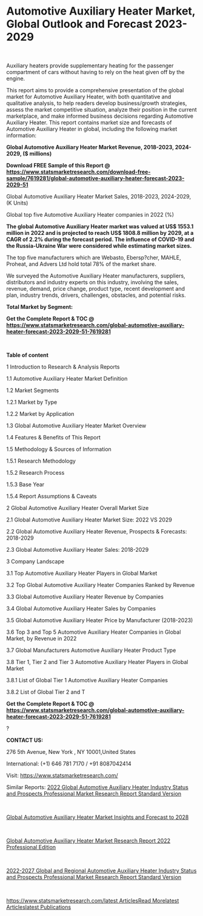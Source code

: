 <h1>Automotive Auxiliary Heater Market, Global Outlook and Forecast 2023-2029</h1><br/><p>Auxiliary heaters provide supplementary heating for the passenger compartment of cars without having to rely on the heat given off by the engine.</p>
 
 
 
 <p>This report aims to provide a comprehensive presentation of the global market for Automotive Auxiliary Heater, with both quantitative and qualitative analysis, to help readers develop business/growth strategies, assess the market competitive situation, analyze their position in the current marketplace, and make informed business decisions regarding Automotive Auxiliary Heater. This report contains market size and forecasts of Automotive Auxiliary Heater in global, including the following market information:</p>
 
 
 
 <p><strong>Global Automotive Auxiliary Heater Market Revenue, 2018-2023, 2024-2029, ($ millions)</strong></p>
 
 
 
 <p><strong>Download FREE Sample of this Report @ <a href="https://www.statsmarketresearch.com/download-free-sample/7619281/global-automotive-auxiliary-heater-forecast-2023-2029-51">https://www.statsmarketresearch.com/download-free-sample/7619281/global-automotive-auxiliary-heater-forecast-2023-2029-51</a></strong></p>
 
 
 
 <p>Global Automotive Auxiliary Heater Market Sales, 2018-2023, 2024-2029, (K Units)</p>
 
 
 
 <p>Global top five Automotive Auxiliary Heater companies in 2022 (%)</p>
 
 
 
 <p><strong>The global Automotive Auxiliary Heater market was valued at US$ 1553.1 million in 2022 and is projected to reach US$ 1808.8 million by 2029, at a <strong>CAGR</strong> of 2.2% during the forecast period. The influence of COVID-19 and the Russia-Ukraine War were considered while estimating market sizes.</strong></p>
 
 
 
 <p>The top five manufacturers which are Webasto, Ebersp?cher, MAHLE, Proheat, and Advers Ltd hold total 78% of the market share.</p>
 
 
 
 <p>We surveyed the Automotive Auxiliary Heater manufacturers, suppliers, distributors and industry experts on this industry, involving the sales, revenue, demand, price change, product type, recent development and plan, industry trends, drivers, challenges, obstacles, and potential risks.</p>
 
 
 
 <p><strong>Total Market by Segment:</strong></p>
 
 
 
 <div><b>Get the Complete Report & TOC @ <a href="https://www.statsmarketresearch.com/global-automotive-auxiliary-heater-forecast-2023-2029-51-7619281">https://www.statsmarketresearch.com/global-automotive-auxiliary-heater-forecast-2023-2029-51-7619281</a></b></div>
 
 
 
 <p><br />
 
 <b>Table of content</b></p>
 
 
 
 <p>1 Introduction to Research & Analysis Reports<br />
 
 1.1 Automotive Auxiliary Heater Market Definition<br />
 
 1.2 Market Segments<br />
 
 1.2.1 Market by Type<br />
 
 1.2.2 Market by Application<br />
 
 1.3 Global Automotive Auxiliary Heater Market Overview<br />
 
 1.4 Features & Benefits of This Report<br />
 
 1.5 Methodology & Sources of Information<br />
 
 1.5.1 Research Methodology<br />
 
 1.5.2 Research Process<br />
 
 1.5.3 Base Year<br />
 
 1.5.4 Report Assumptions & Caveats<br />
 
 2 Global Automotive Auxiliary Heater Overall Market Size<br />
 
 2.1 Global Automotive Auxiliary Heater Market Size: 2022 VS 2029<br />
 
 2.2 Global Automotive Auxiliary Heater Revenue, Prospects & Forecasts: 2018-2029<br />
 
 2.3 Global Automotive Auxiliary Heater Sales: 2018-2029<br />
 
 3 Company Landscape<br />
 
 3.1 Top Automotive Auxiliary Heater Players in Global Market<br />
 
 3.2 Top Global Automotive Auxiliary Heater Companies Ranked by Revenue<br />
 
 3.3 Global Automotive Auxiliary Heater Revenue by Companies<br />
 
 3.4 Global Automotive Auxiliary Heater Sales by Companies<br />
 
 3.5 Global Automotive Auxiliary Heater Price by Manufacturer (2018-2023)<br />
 
 3.6 Top 3 and Top 5 Automotive Auxiliary Heater Companies in Global Market, by Revenue in 2022<br />
 
 3.7 Global Manufacturers Automotive Auxiliary Heater Product Type<br />
 
 3.8 Tier 1, Tier 2 and Tier 3 Automotive Auxiliary Heater Players in Global Market<br />
 
 3.8.1 List of Global Tier 1 Automotive Auxiliary Heater Companies<br />
 
 3.8.2 List of Global Tier 2 and T</p>
 
 
 
 <div><b>Get the Complete Report & TOC @ <a href="https://www.statsmarketresearch.com/global-automotive-auxiliary-heater-forecast-2023-2029-51-7619281">https://www.statsmarketresearch.com/global-automotive-auxiliary-heater-forecast-2023-2029-51-7619281</a></b></div>
 
 
 
 <p>? </p>
 
 
 
 <p><b>CONTACT US:</b><br />
 
 276 5th Avenue, New York , NY 10001,United States<br />
 
 International: (+1) 646 781 7170 / +91 8087042414<br />
 
 Visit: <a href="https://www.statsmarketresearch.com/">https://www.statsmarketresearch.com/</a><br />
 
 Similar Reports: <a href="https://www.statsmarketresearch.com/global-automotive-auxiliary-heater-forecast-2023-2029-51-7619281">2022 Global Automotive Auxiliary Heater Industry Status and Prospects Professional Market Research Report Standard Version</a><br />
 
 <br />
 
 <a href="https://www.statsmarketresearch.com/global-automotive-auxiliary-heater-forecast-2023-2029-51-7619281">Global Automotive Auxiliary Heater Market Insights and Forecast to 2028</a><br />
 
 <br />
 
 <a href="https://www.statsmarketresearch.com/global-automotive-auxiliary-heater-forecast-2023-2029-51-7619281">Global Automotive Auxiliary Heater Market Research Report 2022 Professional Edition</a><br />
 
 <br />
 
 <a href="https://www.statsmarketresearch.com/global-automotive-auxiliary-heater-forecast-2023-2029-51-7619281">2022-2027 Global and Regional Automotive Auxiliary Heater Industry Status and Prospects Professional Market Research Report Standard Version</a><br />
 
 <br />
 
 <a href="https://gyeongbokgung.com">https://www.statsmarketresearch.com/</a><a href="https://hallyeomaritime.com">latest Articles</a><a href="https://jingwansa.com">Read More</a><a href="https://nguoiviet.jp/">latest Articles</a><a href="https://www.intelmarketresearch.com/">latest Publications</a></p>